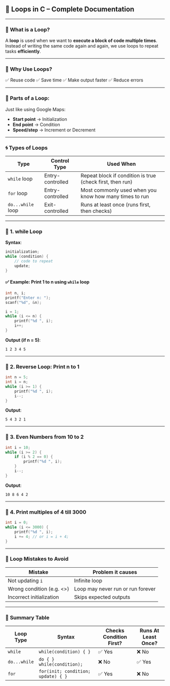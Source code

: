 ## 🔁 **Loops in C – Complete Documentation**

---

### 📘 **What is a Loop?**

A **loop** is used when we want to **execute a block of code multiple times**.
Instead of writing the same code again and again, we use loops to repeat tasks **efficiently**.

---

### 🎯 **Why Use Loops?**

✅ Reuse code
✅ Save time
✅ Make output faster
✅ Reduce errors

---

### 🧱 **Parts of a Loop:**

Just like using Google Maps:

* **Start point** → Initialization
* **End point** → Condition
* **Speed/step** → Increment or Decrement

---

### 🌀 **Types of Loops**

| Type              | Control Type     | Used When                                                 |
| ----------------- | ---------------- | --------------------------------------------------------- |
| `while` loop      | Entry-controlled | Repeat block if condition is true (check first, then run) |
| `for` loop        | Entry-controlled | Most commonly used when you know how many times to run    |
| `do...while` loop | Exit-controlled  | Runs at least once (runs first, then checks)              |

---

### 🔁 **1. while Loop**

**Syntax**:

```c
initialization;
while (condition) {
    // code to repeat
    update;
}
```

#### ✅ Example: Print 1 to n using `while` loop

```c
int n, i;
printf("Enter n: ");
scanf("%d", &n);

i = 1;
while (i <= n) {
    printf("%d ", i);
    i++;
}
```

**Output (if n = 5)**:

```
1 2 3 4 5
```

---

### 🔁 **2. Reverse Loop: Print n to 1**

```c
int n = 5;
int i = n;
while (i >= 1) {
    printf("%d ", i);
    i--;
}
```

**Output**:

```
5 4 3 2 1
```

---

### 🔁 **3. Even Numbers from 10 to 2**

```c
int i = 10;
while (i >= 2) {
    if (i % 2 == 0) {
        printf("%d ", i);
    }
    i--;
}
```

**Output**:

```
10 8 6 4 2
```

---

### 🔁 **4. Print multiples of 4 till 3000**

```c
int i = 0;
while (i <= 3000) {
    printf("%d ", i);
    i += 4; // or i = i + 4;
}
```

---

### 🧠 **Loop Mistakes to Avoid**

| Mistake                   | Problem it causes                 |
| ------------------------- | --------------------------------- |
| Not updating `i`          | Infinite loop                     |
| Wrong condition (e.g. <>) | Loop may never run or run forever |
| Incorrect initialization  | Skips expected outputs            |

---

### 📝 **Summary Table**

| Loop Type    | Syntax                             | Checks Condition First? | Runs At Least Once? |
| ------------ | ---------------------------------- | ----------------------- | ------------------- |
| `while`      | `while(condition) { }`             | ✅ Yes                   | ❌ No                |
| `do...while` | `do { } while(condition);`         | ❌ No                    | ✅ Yes               |
| `for`        | `for(init; condition; update) { }` | ✅ Yes                   | ❌ No                |

